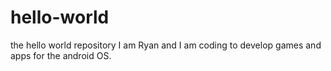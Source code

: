 # hello-world
the hello world repository
I am Ryan and I am coding to develop games and apps for the android OS.
